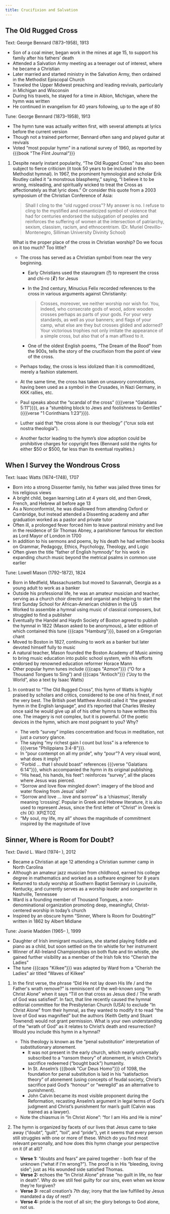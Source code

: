 ```yaml
---
title: Crucifixion and Salvation
---
```

## The Old Rugged Cross

Text: George Bennard (1873–1958), 1913
 - Son of a coal miner, began work in the mines at age 15, to support his family after his fathers’ death
 - Attended a Salvation Army meeting as a teenager out of interest, where he became a Christian
 - Later married and started ministry in the Salvation Army, then ordained in the Methodist Episcopal Church
 - Traveled the Upper Midwest preaching and leading revivals, particularly in Michigan and Wisconsin
 - During his travels, he stayed for a time in Albion, Michigan, where the hymn was written
 - He continued in evangelism for 40 years following, up to the age of 80

Tune: George Bennard (1873–1958), 1913
 - The hymn tune was actually written first, with several attempts at lyrics before the current version
 - Though not a trained performer, Bennard often sang and played guitar at revivals
 - Voted “most popular hymn” in a national survey of 1960, as reported by {{{book "The Flint Journal"}}}

1. Despite nearly instant popularity, “The Old Rugged Cross” has also been subject to fierce criticism (it took 50 years to be included in the Methodist hymnal). In 1967, the prominent hymnologist and scholar Erik Routley called it “a monstrous blasphemy,” saying, “I believe it to be wrong, misleading, and spiritually wicked to treat the Cross as affectionately as that lyric does.” Or consider this quote from a 2003 symposium of the Christian Conference of Asia:

	> Shall I cling to the "old rugged cross"? My answer is no. I refuse to cling to the mystified and romanticized symbol of violence that had for centuries endorsed the subjugation of peoples and reinforces the suffering of women at the intersection of patriarchy, sexism, classism, racism, and ethnocentrism.
	(Dr. Muriel Orevillo-Montenegro, Silliman University Divinity School)

	What is the proper place of the cross in Christian worship? Do we focus on it too much? Too little?

	- The cross has served as a Christian symbol from near the very beginning.
		- Early Christians used the staurogram (⳨) to represent the cross and chi-ro (☧) for Jesus
		- In the 2nd century, Minucius Felix recorded references to the cross in various arguments against Christianity:

			> Crosses, moreover, we neither worship nor wish for. You, indeed, who consecrate gods of wood, adore wooden crosses perhaps as parts of your gods. For your very standards, as well as your banners; and flags of your camp, what else are they but crosses glided and adorned? Your victorious trophies not only imitate the appearance of a simple cross, but also that of a man affixed to it.

		- One of the oldest English poems, “The Dream of the Rood” from the 900s, tells the story of the crucifixion from the point of view of the cross.

	- Perhaps today, the cross is less idolized than it is commoditized, merely a fashion statement.
	- At the same time, the cross has taken on unsavory connotations, having been used as a symbol in the Crusades, in Nazi Germany, in KKK rallies, etc.
	- Paul speaks about the “scandal of the cross” ({{{verse "Galatians 5:11"}}}), as a “stumbling block to Jews and foolishness to Gentiles” ({{{verse "1 Corinthians 1:23"}}}).
	- Luther said that “the cross alone is our theology” (“crux sola est nostra theologia”).
	- Another factor leading to the hymn’s slow adoption could be prohibitive charges for copyright fees (Bennard sold the rights for either $50 or $500, far less than its eventual royalties.)

## When I Survey the Wondrous Cross

Text: Isaac Watts (1674–1748), 1707
 - Born into a strong Dissenter family, his father was jailed three times for his religious views
 - A bright child, began learning Latin at 4 years old, and then Greek, French, and Hebrew all before age 13
 - As a Nonconformist, he was disallowed from attending Oxford or Cambridge, but instead attended a Dissenting academy and after graduation worked as a pastor and private tutor
 - Often ill, a prolonged fever forced him to leave pastoral ministry and live in the residence of Sir Thomas Abney, a parishioner famous for election as Lord Mayor of London in 1700
 - In addition to his sermons and poems, by his death he had written books on Grammar, Pedagogy, Ethics, Psychology, Theology, and Logic
 - Often given the title “father of English hymnody” for his work in expanding church music beyond the metrical psalms in common use earlier

Tune: Lowell Mason (1792–1872), 1824
 - Born in Medfield, Massachusetts but moved to Savannah, Georgia as a young adult to work as a banker
 - Outside his professional life, he was an amateur musician and teacher, serving as a church choir director and organist and helping to start the first Sunday School for African-American children in the US
 - Worked to assemble a hymnal using music of classical composers, but struggled to find a publisher
 - Eventually the Handel and Haydn Society of Boston agreed to publish the hymnal in 1822 (Mason asked to be anonymous), a later edition of which contained this tune {{{caps "Hamburg"}}}, based on a Gregorian chant
 - Moved to Boston in 1827, continuing to work as a banker but later devoted himself fully to music
 - A natural teacher, Mason founded the Boston Academy of Music aiming to bring music education into public school system, with his efforts endorsed by renowned education reformer Horace Mann
 - Other popular hymn tunes include {{{caps "Azmon"}}} (“O for a Thousand Tongues to Sing”) and {{{caps "Antioch"}}} (“Joy to the World”, also a text by Isaac Watts)

1. In contrast to “The Old Rugged Cross”, this hymn of Watts is highly praised by scholars and critics, considered to be one of his finest, if not the very best. The British poet Matthew Arnold called it “the greatest hymn in the English language”, and it’s reported that Charles Wesley once said he would give up all of his other hymns to have written this one. The imagery is not complex, but it is powerful. Of the poetic devices in the hymn, which are most poignant to you? Why?

	- The verb “survey” implies concentration and focus in meditation, not just a cursory glance.
	- The saying “my richest gain I count but loss” is a reference to {{{verse "Philippians 3:4-8"}}}.
	- In “pour contempt on all my pride”, why “pour”? A very visual word, what does it imply?
	- “Forbid … that I should boast” references {{{verse "Galatians 6:14"}}}, which accompanied the hymn in its original publishing.
	- “His head, his hands, his feet”: reinforces “survey”, all the places where Jesus was pierced.
	- “Sorrow and love flow mingled down”: imagery of the blood and water flowing from Jesus’ side?
	- “Sorrow and love … love and sorrow” is a ‘chiasmus’, literally meaning ‘crossing’. Popular in Greek and Hebrew literature, it is also used to represent Jesus, since the first letter of “Christ” in Greek is chi (X): ΧΡΙΣΤΟΣ
	- “My soul, my life, my all” shows the magnitude of commitment inspired by the magnitude of love

## Sinner, Where is Room for Doubt?

Text: David L. Ward (1974– ), 2012
 - Became a Christian at age 12 attending a Christian summer camp in North Carolina
 - Although an amateur jazz musician from childhood, earned his college degree in mathematics and worked as a software engineer for 8 years
 - Returned to study worship at Southern Baptist Seminary in Louisville, Kentucky, and currently serves as a worship leader and songwriter in Nashville, Tennessee
 - Ward is a founding member of Thousand Tongues, a non-denominational organization promoting deep, meaningful, Christ-centered worship in today’s church
 - Inspired by an obscure hymn “Sinner, Where Is Room for Doubting?” written in 1862 by Albert Midlane

Tune: Joanie Madden (1965– ), 1999
 - Daughter of Irish immigrant musicians, she started playing fiddle and piano as a child, but soon settled on the tin whistle for her instrument
 - Winner of All-Ireland Championships on both flute and tin whistle, she gained further visibility as a member of the Irish folk trio “Cherish the Ladies”
 - The tune {{{caps "Kilkee"}}} was adapted by Ward from a “Cherish the Ladies” air titled “Waves of Kilkee”

1. In the first verse, the phrase “Did He not lay down His life / and the Father's wrath remove?” is reminiscent of the well-known song “In Christ Alone” when it says “Till on that cross as Jesus died / The wrath of God was satisfied”. In fact, that line recently caused the hymnal editorial committee for the Presbyterian Church (USA) to exclude “In Christ Alone” from their hymnal, as they wanted to modify it to read “the love of God was magnified” but the authors (Keith Getty and Stuart Townend) would not grant permission. What is your own understanding of the “wrath of God” as it relates to Christ’s death and resurrection? Would you include this hymn in a hymnal?

	- This theology is known as the “penal substitution” interpretation of substitutionary atonement.
		- It was not present in the early church, which nearly universally subscribed to a “ransom theory” of atonement, in which Christ’s sacrifice redeemed (“bought back”) humanity.
		- In St. Anselm’s {{{book "Cur Deus Homo"}}} of 1098, the foundation for penal substitution is laid in his “satisfaction theory” of atonement (using concepts of feudal society, Christ’s sacrifice paid God’s “honour” or “weregild” as an alternative to punishment).
		- John Calvin became its most visible proponent during the Reformation, recasting Anselm’s argument in legal terms of God’s judgment and Christ’s punishment for man’s guilt (Calvin was trained as a lawyer).
	- Note the chiasmus in “In Christ Alone”: “for I am His and He is mine”

1. The hymn is organized by facets of our lives that Jesus came to take away (“doubt”, “guilt”, “toil”, and “pride”), yet it seems that every person still struggles with one or more of these. Which do you find most relevant personally, and how does this hymn change your perspective on it (if at all)?

	- **Verse 1:** “doubts and fears” are paired together - both fear of the unknown (“what if I’m wrong?”). The proof is in His “bleeding, loving side”; just as His wounded side satisfied Thomas.
	- **Verse 2:** echoes the “In Christ Alone” phrase “no guilt in life, no fear in death”. Why do we still feel guilty for our sins, even when we know they’re forgiven?
	- **Verse 3:** recall creation’s 7th day; irony that the law fulfilled by Jesus mandated a day of rest?
	- **Verse 4:** pride is the root of all sin; the glory belongs to God alone, not us.
